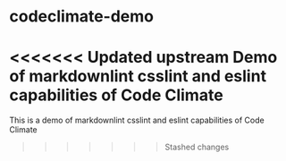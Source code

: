 # codeclimate-demo
<<<<<<< Updated upstream
Demo of markdownlint csslint and eslint capabilities of Code Climate
=======
This is a demo of markdownlint csslint and eslint capabilities of Code Climate
>>>>>>> Stashed changes

